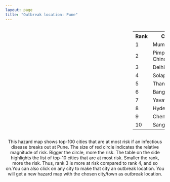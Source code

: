 ```yaml
---
layout: page
title: "Outbreak location: Pune"
---
```

<div style="width: 100%; overflow: auto;">
<div style="width: 75%; float: left;">
<div id="mapid">
<script src="https://buda-magenta.github.io/hazard_map/load_map.js"></script>

<script>
var marker_outbreak = L.marker([18.521428, 73.854454],{"autoPan": true}).addTo(map); marker_outbreak.bindTooltip("Pune").openTooltip();

var circle_1 = L.circle([19.075990, 72.877393], {"pane": "markerPane", "color": "red", "fill": true, "fillOpacity": 0.2, "fillRule": "evenodd", "lineCap": "round", "lineJoin": "round", "opacity": 1.0, "radius": 114225, "stroke": true, "weight": 3}).addTo(map);
circle_1.bindTooltip("Mumbai<br>rank: 1<br>hazard index: 0.114226")
circle_1.bindPopup('<a href="https://buda-magenta.github.io/hazard_map/Mumbai">Mumbai</a>')

var circle_2 = L.circle([18.627929, 73.800983], {"pane": "markerPane", "color": "red", "fill": true, "fillOpacity": 0.2, "fillRule": "evenodd", "lineCap": "round", "lineJoin": "round", "opacity": 1.0, "radius": 39550, "stroke": true, "weight": 3}).addTo(map);
circle_2.bindTooltip("Pimpri Chinchwad<br>rank: 2<br>hazard index: 0.039551")
circle_2.bindPopup('<a href="https://buda-magenta.github.io/hazard_map/Pimpri_Chinchwad">Pimpri Chinchwad</a>')

var circle_3 = L.circle([28.651718, 77.221939], {"pane": "markerPane", "color": "red", "fill": true, "fillOpacity": 0.2, "fillRule": "evenodd", "lineCap": "round", "lineJoin": "round", "opacity": 1.0, "radius": 21200, "stroke": true, "weight": 3}).addTo(map);
circle_3.bindTooltip("Delhi<br>rank: 3<br>hazard index: 0.021200")
circle_3.bindPopup('<a href="https://buda-magenta.github.io/hazard_map/Delhi">Delhi</a>')

var circle_4 = L.circle([17.849907, 75.276320], {"pane": "markerPane", "color": "red", "fill": true, "fillOpacity": 0.2, "fillRule": "evenodd", "lineCap": "round", "lineJoin": "round", "opacity": 1.0, "radius": 21035, "stroke": true, "weight": 3}).addTo(map);
circle_4.bindTooltip("Solapur<br>rank: 4<br>hazard index: 0.021036")
circle_4.bindPopup('<a href="https://buda-magenta.github.io/hazard_map/Solapur">Solapur</a>')

var circle_5 = L.circle([19.194329, 72.970178], {"pane": "markerPane", "color": "red", "fill": true, "fillOpacity": 0.2, "fillRule": "evenodd", "lineCap": "round", "lineJoin": "round", "opacity": 1.0, "radius": 16874, "stroke": true, "weight": 3}).addTo(map);
circle_5.bindTooltip("Thane<br>rank: 5<br>hazard index: 0.016875")
circle_5.bindPopup('<a href="https://buda-magenta.github.io/hazard_map/Thane">Thane</a>')

var circle_6 = L.circle([12.979120, 77.591300], {"pane": "markerPane", "color": "red", "fill": true, "fillOpacity": 0.2, "fillRule": "evenodd", "lineCap": "round", "lineJoin": "round", "opacity": 1.0, "radius": 15090, "stroke": true, "weight": 3}).addTo(map);
circle_6.bindTooltip("Bangalore<br>rank: 6<br>hazard index: 0.015090")
circle_6.bindPopup('<a href="https://buda-magenta.github.io/hazard_map/Bangalore">Bangalore</a>')

var circle_7 = L.circle([20.325704, 78.116914], {"pane": "markerPane", "color": "red", "fill": true, "fillOpacity": 0.2, "fillRule": "evenodd", "lineCap": "round", "lineJoin": "round", "opacity": 1.0, "radius": 12032, "stroke": true, "weight": 3}).addTo(map);
circle_7.bindTooltip("Yavatmal<br>rank: 7<br>hazard index: 0.012033")
circle_7.bindPopup('<a href="https://buda-magenta.github.io/hazard_map/Yavatmal">Yavatmal</a>')

var circle_8 = L.circle([17.388786, 78.461065], {"pane": "markerPane", "color": "red", "fill": true, "fillOpacity": 0.2, "fillRule": "evenodd", "lineCap": "round", "lineJoin": "round", "opacity": 1.0, "radius": 11774, "stroke": true, "weight": 3}).addTo(map);
circle_8.bindTooltip("Hyderabad<br>rank: 8<br>hazard index: 0.011775")
circle_8.bindPopup('<a href="https://buda-magenta.github.io/hazard_map/Hyderabad">Hyderabad</a>')

var circle_9 = L.circle([13.083694, 80.270186], {"pane": "markerPane", "color": "red", "fill": true, "fillOpacity": 0.2, "fillRule": "evenodd", "lineCap": "round", "lineJoin": "round", "opacity": 1.0, "radius": 9684, "stroke": true, "weight": 3}).addTo(map);
circle_9.bindTooltip("Chennai<br>rank: 9<br>hazard index: 0.009685")
circle_9.bindPopup('<a href="https://buda-magenta.github.io/hazard_map/Chennai">Chennai</a>')

var circle_10 = L.circle([16.850253, 74.594888], {"pane": "markerPane", "color": "red", "fill": true, "fillOpacity": 0.2, "fillRule": "evenodd", "lineCap": "round", "lineJoin": "round", "opacity": 1.0, "radius": 6704, "stroke": true, "weight": 3}).addTo(map);
circle_10.bindTooltip("Sangli<br>rank: 10<br>hazard index: 0.006705")
circle_10.bindPopup('<a href="https://buda-magenta.github.io/hazard_map/Sangli">Sangli</a>')

var circle_11 = L.circle([21.149813, 79.082056], {"pane": "markerPane", "color": "red", "fill": true, "fillOpacity": 0.2, "fillRule": "evenodd", "lineCap": "round", "lineJoin": "round", "opacity": 1.0, "radius": 6031, "stroke": true, "weight": 3}).addTo(map);
circle_11.bindTooltip("Nagpur<br>rank: 11<br>hazard index: 0.006031")
circle_11.bindPopup('<a href="https://buda-magenta.github.io/hazard_map/Nagpur">Nagpur</a>')

var circle_12 = L.circle([19.439885, 72.880383], {"pane": "markerPane", "color": "red", "fill": true, "fillOpacity": 0.2, "fillRule": "evenodd", "lineCap": "round", "lineJoin": "round", "opacity": 1.0, "radius": 5727, "stroke": true, "weight": 3}).addTo(map);
circle_12.bindTooltip("Vasai<br>rank: 12<br>hazard index: 0.005728")
circle_12.bindPopup('<a href="https://buda-magenta.github.io/hazard_map/Vasai">Vasai</a>')

var circle_13 = L.circle([19.250000, 74.750000], {"pane": "markerPane", "color": "red", "fill": true, "fillOpacity": 0.2, "fillRule": "evenodd", "lineCap": "round", "lineJoin": "round", "opacity": 1.0, "radius": 5699, "stroke": true, "weight": 3}).addTo(map);
circle_13.bindTooltip("Ahmadnagar<br>rank: 13<br>hazard index: 0.005700")
circle_13.bindPopup('<a href="https://buda-magenta.github.io/hazard_map/Ahmadnagar">Ahmadnagar</a>')

var circle_14 = L.circle([23.021624, 72.579707], {"pane": "markerPane", "color": "red", "fill": true, "fillOpacity": 0.2, "fillRule": "evenodd", "lineCap": "round", "lineJoin": "round", "opacity": 1.0, "radius": 5661, "stroke": true, "weight": 3}).addTo(map);
circle_14.bindTooltip("Ahmedabad<br>rank: 14<br>hazard index: 0.005662")
circle_14.bindPopup('<a href="https://buda-magenta.github.io/hazard_map/Ahmedabad">Ahmedabad</a>')

var circle_15 = L.circle([22.541418, 88.357691], {"pane": "markerPane", "color": "red", "fill": true, "fillOpacity": 0.2, "fillRule": "evenodd", "lineCap": "round", "lineJoin": "round", "opacity": 1.0, "radius": 5161, "stroke": true, "weight": 3}).addTo(map);
circle_15.bindTooltip("Kolkata<br>rank: 15<br>hazard index: 0.005162")
circle_15.bindPopup('<a href="https://buda-magenta.github.io/hazard_map/Kolkata">Kolkata</a>')

var circle_16 = L.circle([16.702841, 74.240533], {"pane": "markerPane", "color": "red", "fill": true, "fillOpacity": 0.2, "fillRule": "evenodd", "lineCap": "round", "lineJoin": "round", "opacity": 1.0, "radius": 4153, "stroke": true, "weight": 3}).addTo(map);
circle_16.bindTooltip("Kolhapur<br>rank: 16<br>hazard index: 0.004154")
circle_16.bindPopup('<a href="https://buda-magenta.github.io/hazard_map/Kolhapur">Kolhapur</a>')

var circle_17 = L.circle([19.295200, 72.854400], {"pane": "markerPane", "color": "red", "fill": true, "fillOpacity": 0.2, "fillRule": "evenodd", "lineCap": "round", "lineJoin": "round", "opacity": 1.0, "radius": 3855, "stroke": true, "weight": 3}).addTo(map);
circle_17.bindTooltip("Mira-Bhayandar<br>rank: 17<br>hazard index: 0.003855")
circle_17.bindPopup('<a href="https://buda-magenta.github.io/hazard_map/Mira-Bhayandar">Mira-Bhayandar</a>')

var circle_18 = L.circle([19.362531, 73.078475], {"pane": "markerPane", "color": "red", "fill": true, "fillOpacity": 0.2, "fillRule": "evenodd", "lineCap": "round", "lineJoin": "round", "opacity": 1.0, "radius": 3581, "stroke": true, "weight": 3}).addTo(map);
circle_18.bindTooltip("Bhiwandi<br>rank: 18<br>hazard index: 0.003582")
circle_18.bindPopup('<a href="https://buda-magenta.github.io/hazard_map/Bhiwandi">Bhiwandi</a>')

var circle_19 = L.circle([20.011247, 73.790236], {"pane": "markerPane", "color": "red", "fill": true, "fillOpacity": 0.2, "fillRule": "evenodd", "lineCap": "round", "lineJoin": "round", "opacity": 1.0, "radius": 3534, "stroke": true, "weight": 3}).addTo(map);
circle_19.bindTooltip("Nashik<br>rank: 19<br>hazard index: 0.003534")
circle_19.bindPopup('<a href="https://buda-magenta.github.io/hazard_map/Nashik">Nashik</a>')

var circle_20 = L.circle([17.636129, 74.298278], {"pane": "markerPane", "color": "red", "fill": true, "fillOpacity": 0.2, "fillRule": "evenodd", "lineCap": "round", "lineJoin": "round", "opacity": 1.0, "radius": 3214, "stroke": true, "weight": 3}).addTo(map);
circle_20.bindTooltip("Satara<br>rank: 20<br>hazard index: 0.003215")
circle_20.bindPopup('<a href="https://buda-magenta.github.io/hazard_map/Satara">Satara</a>')

var circle_21 = L.circle([15.857267, 74.506934], {"pane": "markerPane", "color": "red", "fill": true, "fillOpacity": 0.2, "fillRule": "evenodd", "lineCap": "round", "lineJoin": "round", "opacity": 1.0, "radius": 2820, "stroke": true, "weight": 3}).addTo(map);
circle_21.bindTooltip("Belgaum<br>rank: 21<br>hazard index: 0.002820")
circle_21.bindPopup('<a href="https://buda-magenta.github.io/hazard_map/Belgaum">Belgaum</a>')

var circle_22 = L.circle([19.261944, 73.194760], {"pane": "markerPane", "color": "red", "fill": true, "fillOpacity": 0.2, "fillRule": "evenodd", "lineCap": "round", "lineJoin": "round", "opacity": 1.0, "radius": 2478, "stroke": true, "weight": 3}).addTo(map);
circle_22.bindTooltip("Ulhas Nagar<br>rank: 22<br>hazard index: 0.002479")
circle_22.bindPopup('<a href="https://buda-magenta.github.io/hazard_map/Ulhas_Nagar">Ulhas Nagar</a>')

var circle_23 = L.circle([19.169335, 77.311013], {"pane": "markerPane", "color": "red", "fill": true, "fillOpacity": 0.2, "fillRule": "evenodd", "lineCap": "round", "lineJoin": "round", "opacity": 1.0, "radius": 2319, "stroke": true, "weight": 3}).addTo(map);
circle_23.bindTooltip("Nanded Waghala<br>rank: 23<br>hazard index: 0.002319")
circle_23.bindPopup('<a href="https://buda-magenta.github.io/hazard_map/Nanded_Waghala">Nanded Waghala</a>')

var circle_24 = L.circle([15.351838, 75.137985], {"pane": "markerPane", "color": "red", "fill": true, "fillOpacity": 0.2, "fillRule": "evenodd", "lineCap": "round", "lineJoin": "round", "opacity": 1.0, "radius": 2258, "stroke": true, "weight": 3}).addTo(map);
circle_24.bindTooltip("Hubli<br>rank: 24<br>hazard index: 0.002259")
circle_24.bindPopup('<a href="https://buda-magenta.github.io/hazard_map/Hubli">Hubli</a>')

var circle_25 = L.circle([18.351469, 76.755121], {"pane": "markerPane", "color": "red", "fill": true, "fillOpacity": 0.2, "fillRule": "evenodd", "lineCap": "round", "lineJoin": "round", "opacity": 1.0, "radius": 2198, "stroke": true, "weight": 3}).addTo(map);
circle_25.bindTooltip("Latur<br>rank: 25<br>hazard index: 0.002198")
circle_25.bindPopup('<a href="https://buda-magenta.github.io/hazard_map/Latur">Latur</a>')

var circle_26 = L.circle([21.170200, 72.831100], {"pane": "markerPane", "color": "red", "fill": true, "fillOpacity": 0.2, "fillRule": "evenodd", "lineCap": "round", "lineJoin": "round", "opacity": 1.0, "radius": 2177, "stroke": true, "weight": 3}).addTo(map);
circle_26.bindTooltip("Surat<br>rank: 26<br>hazard index: 0.002177")
circle_26.bindPopup('<a href="https://buda-magenta.github.io/hazard_map/Surat">Surat</a>')

var circle_27 = L.circle([16.695935, 74.455575], {"pane": "markerPane", "color": "red", "fill": true, "fillOpacity": 0.2, "fillRule": "evenodd", "lineCap": "round", "lineJoin": "round", "opacity": 1.0, "radius": 2020, "stroke": true, "weight": 3}).addTo(map);
circle_27.bindTooltip("Ichalkaranji<br>rank: 27<br>hazard index: 0.002020")
circle_27.bindPopup('<a href="https://buda-magenta.github.io/hazard_map/Ichalkaranji">Ichalkaranji</a>')

var circle_28 = L.circle([25.531031, 78.652689], {"pane": "markerPane", "color": "red", "fill": true, "fillOpacity": 0.2, "fillRule": "evenodd", "lineCap": "round", "lineJoin": "round", "opacity": 1.0, "radius": 1719, "stroke": true, "weight": 3}).addTo(map);
circle_28.bindTooltip("Jhansi<br>rank: 28<br>hazard index: 0.001719")
circle_28.bindPopup('<a href="https://buda-magenta.github.io/hazard_map/Jhansi">Jhansi</a>')

var circle_29 = L.circle([26.915458, 75.818982], {"pane": "markerPane", "color": "red", "fill": true, "fillOpacity": 0.2, "fillRule": "evenodd", "lineCap": "round", "lineJoin": "round", "opacity": 1.0, "radius": 1538, "stroke": true, "weight": 3}).addTo(map);
circle_29.bindTooltip("Jaipur<br>rank: 29<br>hazard index: 0.001539")
circle_29.bindPopup('<a href="https://buda-magenta.github.io/hazard_map/Jaipur">Jaipur</a>')

var circle_30 = L.circle([15.398403, 73.812918], {"pane": "markerPane", "color": "red", "fill": true, "fillOpacity": 0.2, "fillRule": "evenodd", "lineCap": "round", "lineJoin": "round", "opacity": 1.0, "radius": 1500, "stroke": true, "weight": 3}).addTo(map);
circle_30.bindTooltip("Vasco Da Gama<br>rank: 30<br>hazard index: 0.001500")
circle_30.bindPopup('<a href="https://buda-magenta.github.io/hazard_map/Vasco_Da_Gama">Vasco Da Gama</a>')

var circle_31 = L.circle([19.290314, 76.602903], {"pane": "markerPane", "color": "red", "fill": true, "fillOpacity": 0.2, "fillRule": "evenodd", "lineCap": "round", "lineJoin": "round", "opacity": 1.0, "radius": 1453, "stroke": true, "weight": 3}).addTo(map);
circle_31.bindTooltip("Parbhani<br>rank: 31<br>hazard index: 0.001454")
circle_31.bindPopup('<a href="https://buda-magenta.github.io/hazard_map/Parbhani">Parbhani</a>')

var circle_32 = L.circle([19.794750, 75.077922], {"pane": "markerPane", "color": "red", "fill": true, "fillOpacity": 0.2, "fillRule": "evenodd", "lineCap": "round", "lineJoin": "round", "opacity": 1.0, "radius": 1435, "stroke": true, "weight": 3}).addTo(map);
circle_32.bindTooltip("Gangapur<br>rank: 32<br>hazard index: 0.001436")
circle_32.bindPopup('<a href="https://buda-magenta.github.io/hazard_map/Gangapur">Gangapur</a>')

var circle_33 = L.circle([18.793568, 80.815939], {"pane": "markerPane", "color": "red", "fill": true, "fillOpacity": 0.2, "fillRule": "evenodd", "lineCap": "round", "lineJoin": "round", "opacity": 1.0, "radius": 1419, "stroke": true, "weight": 3}).addTo(map);
circle_33.bindTooltip("Bijapur<br>rank: 33<br>hazard index: 0.001419")
circle_33.bindPopup('<a href="https://buda-magenta.github.io/hazard_map/Bijapur">Bijapur</a>')

var circle_34 = L.circle([20.761862, 77.192172], {"pane": "markerPane", "color": "red", "fill": true, "fillOpacity": 0.2, "fillRule": "evenodd", "lineCap": "round", "lineJoin": "round", "opacity": 1.0, "radius": 1415, "stroke": true, "weight": 3}).addTo(map);
circle_34.bindTooltip("Akola<br>rank: 34<br>hazard index: 0.001415")
circle_34.bindPopup('<a href="https://buda-magenta.github.io/hazard_map/Akola">Akola</a>')

var circle_35 = L.circle([9.931308, 76.267414], {"pane": "markerPane", "color": "red", "fill": true, "fillOpacity": 0.2, "fillRule": "evenodd", "lineCap": "round", "lineJoin": "round", "opacity": 1.0, "radius": 1350, "stroke": true, "weight": 3}).addTo(map);
circle_35.bindTooltip("Kochi<br>rank: 35<br>hazard index: 0.001350")
circle_35.bindPopup('<a href="https://buda-magenta.github.io/hazard_map/Kochi">Kochi</a>')

var circle_36 = L.circle([19.143607, 73.295535], {"pane": "markerPane", "color": "red", "fill": true, "fillOpacity": 0.2, "fillRule": "evenodd", "lineCap": "round", "lineJoin": "round", "opacity": 1.0, "radius": 1220, "stroke": true, "weight": 3}).addTo(map);
circle_36.bindTooltip("Ambarnath<br>rank: 36<br>hazard index: 0.001221")
circle_36.bindPopup('<a href="https://buda-magenta.github.io/hazard_map/Ambarnath">Ambarnath</a>')

var circle_37 = L.circle([26.838100, 80.934600], {"pane": "markerPane", "color": "red", "fill": true, "fillOpacity": 0.2, "fillRule": "evenodd", "lineCap": "round", "lineJoin": "round", "opacity": 1.0, "radius": 996, "stroke": true, "weight": 3}).addTo(map);
circle_37.bindTooltip("Lucknow<br>rank: 37<br>hazard index: 0.000996")
circle_37.bindPopup('<a href="https://buda-magenta.github.io/hazard_map/Lucknow">Lucknow</a>')

var circle_38 = L.circle([25.438130, 81.833800], {"pane": "markerPane", "color": "red", "fill": true, "fillOpacity": 0.2, "fillRule": "evenodd", "lineCap": "round", "lineJoin": "round", "opacity": 1.0, "radius": 971, "stroke": true, "weight": 3}).addTo(map);
circle_38.bindTooltip("Allahabad<br>rank: 38<br>hazard index: 0.000972")
circle_38.bindPopup('<a href="https://buda-magenta.github.io/hazard_map/Allahabad">Allahabad</a>')

var circle_39 = L.circle([22.720362, 75.868200], {"pane": "markerPane", "color": "red", "fill": true, "fillOpacity": 0.2, "fillRule": "evenodd", "lineCap": "round", "lineJoin": "round", "opacity": 1.0, "radius": 923, "stroke": true, "weight": 3}).addTo(map);
circle_39.bindTooltip("Indore<br>rank: 39<br>hazard index: 0.000924")
circle_39.bindPopup('<a href="https://buda-magenta.github.io/hazard_map/Indore">Indore</a>')

var circle_40 = L.circle([23.160894, 79.949770], {"pane": "markerPane", "color": "red", "fill": true, "fillOpacity": 0.2, "fillRule": "evenodd", "lineCap": "round", "lineJoin": "round", "opacity": 1.0, "radius": 917, "stroke": true, "weight": 3}).addTo(map);
circle_40.bindTooltip("Jabalpur<br>rank: 40<br>hazard index: 0.000917")
circle_40.bindPopup('<a href="https://buda-magenta.github.io/hazard_map/Jabalpur">Jabalpur</a>')

var circle_41 = L.circle([22.297314, 73.194257], {"pane": "markerPane", "color": "red", "fill": true, "fillOpacity": 0.2, "fillRule": "evenodd", "lineCap": "round", "lineJoin": "round", "opacity": 1.0, "radius": 898, "stroke": true, "weight": 3}).addTo(map);
circle_41.bindTooltip("Vadodara<br>rank: 41<br>hazard index: 0.000899")
circle_41.bindPopup('<a href="https://buda-magenta.github.io/hazard_map/Vadodara">Vadodara</a>')

var circle_42 = L.circle([20.843512, 75.525927], {"pane": "markerPane", "color": "red", "fill": true, "fillOpacity": 0.2, "fillRule": "evenodd", "lineCap": "round", "lineJoin": "round", "opacity": 1.0, "radius": 882, "stroke": true, "weight": 3}).addTo(map);
circle_42.bindTooltip("Jalgaon<br>rank: 42<br>hazard index: 0.000882")
circle_42.bindPopup('<a href="https://buda-magenta.github.io/hazard_map/Jalgaon">Jalgaon</a>')

var circle_43 = L.circle([20.993276, 75.839983], {"pane": "markerPane", "color": "red", "fill": true, "fillOpacity": 0.2, "fillRule": "evenodd", "lineCap": "round", "lineJoin": "round", "opacity": 1.0, "radius": 863, "stroke": true, "weight": 3}).addTo(map);
circle_43.bindTooltip("Bhusawal<br>rank: 43<br>hazard index: 0.000864")
circle_43.bindPopup('<a href="https://buda-magenta.github.io/hazard_map/Bhusawal">Bhusawal</a>')

var circle_44 = L.circle([11.001812, 76.962843], {"pane": "markerPane", "color": "red", "fill": true, "fillOpacity": 0.2, "fillRule": "evenodd", "lineCap": "round", "lineJoin": "round", "opacity": 1.0, "radius": 834, "stroke": true, "weight": 3}).addTo(map);
circle_44.bindTooltip("Coimbatore<br>rank: 44<br>hazard index: 0.000834")
circle_44.bindPopup('<a href="https://buda-magenta.github.io/hazard_map/Coimbatore">Coimbatore</a>')

var circle_45 = L.circle([23.258486, 77.401989], {"pane": "markerPane", "color": "red", "fill": true, "fillOpacity": 0.2, "fillRule": "evenodd", "lineCap": "round", "lineJoin": "round", "opacity": 1.0, "radius": 771, "stroke": true, "weight": 3}).addTo(map);
circle_45.bindTooltip("Bhopal<br>rank: 45<br>hazard index: 0.000771")
circle_45.bindPopup('<a href="https://buda-magenta.github.io/hazard_map/Bhopal">Bhopal</a>')

var circle_46 = L.circle([20.432402, 73.141172], {"pane": "markerPane", "color": "red", "fill": true, "fillOpacity": 0.2, "fillRule": "evenodd", "lineCap": "round", "lineJoin": "round", "opacity": 1.0, "radius": 714, "stroke": true, "weight": 3}).addTo(map);
circle_46.bindTooltip("Valsad<br>rank: 46<br>hazard index: 0.000715")
circle_46.bindPopup('<a href="https://buda-magenta.github.io/hazard_map/Valsad">Valsad</a>')

var circle_47 = L.circle([12.305183, 76.655361], {"pane": "markerPane", "color": "red", "fill": true, "fillOpacity": 0.2, "fillRule": "evenodd", "lineCap": "round", "lineJoin": "round", "opacity": 1.0, "radius": 709, "stroke": true, "weight": 3}).addTo(map);
circle_47.bindTooltip("Mysore<br>rank: 47<br>hazard index: 0.000709")
circle_47.bindPopup('<a href="https://buda-magenta.github.io/hazard_map/Mysore">Mysore</a>')

var circle_48 = L.circle([18.182992, 75.743925], {"pane": "markerPane", "color": "red", "fill": true, "fillOpacity": 0.2, "fillRule": "evenodd", "lineCap": "round", "lineJoin": "round", "opacity": 1.0, "radius": 681, "stroke": true, "weight": 3}).addTo(map);
circle_48.bindTooltip("Barshi<br>rank: 48<br>hazard index: 0.000681")
circle_48.bindPopup('<a href="https://buda-magenta.github.io/hazard_map/Barshi">Barshi</a>')

var circle_49 = L.circle([19.918233, 75.868625], {"pane": "markerPane", "color": "red", "fill": true, "fillOpacity": 0.2, "fillRule": "evenodd", "lineCap": "round", "lineJoin": "round", "opacity": 1.0, "radius": 675, "stroke": true, "weight": 3}).addTo(map);
circle_49.bindTooltip("Jalna<br>rank: 49<br>hazard index: 0.000676")
circle_49.bindPopup('<a href="https://buda-magenta.github.io/hazard_map/Jalna">Jalna</a>')

var circle_50 = L.circle([18.169844, 76.117963], {"pane": "markerPane", "color": "red", "fill": true, "fillOpacity": 0.2, "fillRule": "evenodd", "lineCap": "round", "lineJoin": "round", "opacity": 1.0, "radius": 643, "stroke": true, "weight": 3}).addTo(map);
circle_50.bindTooltip("Osmanabad<br>rank: 50<br>hazard index: 0.000644")
circle_50.bindPopup('<a href="https://buda-magenta.github.io/hazard_map/Osmanabad">Osmanabad</a>')

var circle_51 = L.circle([26.055318, 82.993139], {"pane": "markerPane", "color": "red", "fill": true, "fillOpacity": 0.2, "fillRule": "evenodd", "lineCap": "round", "lineJoin": "round", "opacity": 1.0, "radius": 587, "stroke": true, "weight": 3}).addTo(map);
circle_51.bindTooltip("Nizamabad<br>rank: 51<br>hazard index: 0.000587")
circle_51.bindPopup('<a href="https://buda-magenta.github.io/hazard_map/Nizamabad">Nizamabad</a>')

var circle_52 = L.circle([30.733442, 76.779714], {"pane": "markerPane", "color": "red", "fill": true, "fillOpacity": 0.2, "fillRule": "evenodd", "lineCap": "round", "lineJoin": "round", "opacity": 1.0, "radius": 551, "stroke": true, "weight": 3}).addTo(map);
circle_52.bindTooltip("Chandigarh<br>rank: 52<br>hazard index: 0.000551")
circle_52.bindPopup('<a href="https://buda-magenta.github.io/hazard_map/Chandigarh">Chandigarh</a>')

var circle_53 = L.circle([12.869810, 74.843008], {"pane": "markerPane", "color": "red", "fill": true, "fillOpacity": 0.2, "fillRule": "evenodd", "lineCap": "round", "lineJoin": "round", "opacity": 1.0, "radius": 548, "stroke": true, "weight": 3}).addTo(map);
circle_53.bindTooltip("Mangalore<br>rank: 53<br>hazard index: 0.000549")
circle_53.bindPopup('<a href="https://buda-magenta.github.io/hazard_map/Mangalore">Mangalore</a>')

var circle_54 = L.circle([21.237947, 81.633683], {"pane": "markerPane", "color": "red", "fill": true, "fillOpacity": 0.2, "fillRule": "evenodd", "lineCap": "round", "lineJoin": "round", "opacity": 1.0, "radius": 454, "stroke": true, "weight": 3}).addTo(map);
circle_54.bindTooltip("Raipur<br>rank: 54<br>hazard index: 0.000455")
circle_54.bindPopup('<a href="https://buda-magenta.github.io/hazard_map/Raipur">Raipur</a>')

var circle_55 = L.circle([21.154541, 77.644296], {"pane": "markerPane", "color": "red", "fill": true, "fillOpacity": 0.2, "fillRule": "evenodd", "lineCap": "round", "lineJoin": "round", "opacity": 1.0, "radius": 444, "stroke": true, "weight": 3}).addTo(map);
circle_55.bindTooltip("Amravati<br>rank: 55<br>hazard index: 0.000445")
circle_55.bindPopup('<a href="https://buda-magenta.github.io/hazard_map/Amravati">Amravati</a>')

var circle_56 = L.circle([25.609324, 85.123525], {"pane": "markerPane", "color": "red", "fill": true, "fillOpacity": 0.2, "fillRule": "evenodd", "lineCap": "round", "lineJoin": "round", "opacity": 1.0, "radius": 431, "stroke": true, "weight": 3}).addTo(map);
circle_56.bindTooltip("Patna<br>rank: 56<br>hazard index: 0.000431")
circle_56.bindPopup('<a href="https://buda-magenta.github.io/hazard_map/Patna">Patna</a>')

var circle_57 = L.circle([26.460914, 80.321759], {"pane": "markerPane", "color": "red", "fill": true, "fillOpacity": 0.2, "fillRule": "evenodd", "lineCap": "round", "lineJoin": "round", "opacity": 1.0, "radius": 403, "stroke": true, "weight": 3}).addTo(map);
circle_57.bindTooltip("Kanpur<br>rank: 57<br>hazard index: 0.000404")
circle_57.bindPopup('<a href="https://buda-magenta.github.io/hazard_map/Kanpur">Kanpur</a>')

var circle_58 = L.circle([11.664300, 78.146000], {"pane": "markerPane", "color": "red", "fill": true, "fillOpacity": 0.2, "fillRule": "evenodd", "lineCap": "round", "lineJoin": "round", "opacity": 1.0, "radius": 403, "stroke": true, "weight": 3}).addTo(map);
circle_58.bindTooltip("Salem<br>rank: 58<br>hazard index: 0.000404")
circle_58.bindPopup('<a href="https://buda-magenta.github.io/hazard_map/Salem">Salem</a>')

var circle_59 = L.circle([25.895924, 82.437716], {"pane": "markerPane", "color": "red", "fill": true, "fillOpacity": 0.2, "fillRule": "evenodd", "lineCap": "round", "lineJoin": "round", "opacity": 1.0, "radius": 398, "stroke": true, "weight": 3}).addTo(map);
circle_59.bindTooltip("Badlapur<br>rank: 59<br>hazard index: 0.000398")
circle_59.bindPopup('<a href="https://buda-magenta.github.io/hazard_map/Badlapur">Badlapur</a>')

var circle_60 = L.circle([13.340077, 77.100621], {"pane": "markerPane", "color": "red", "fill": true, "fillOpacity": 0.2, "fillRule": "evenodd", "lineCap": "round", "lineJoin": "round", "opacity": 1.0, "radius": 385, "stroke": true, "weight": 3}).addTo(map);
circle_60.bindTooltip("Tumkur<br>rank: 60<br>hazard index: 0.000386")
circle_60.bindPopup('<a href="https://buda-magenta.github.io/hazard_map/Tumkur">Tumkur</a>')

var circle_61 = L.circle([14.475294, 78.821686], {"pane": "markerPane", "color": "red", "fill": true, "fillOpacity": 0.2, "fillRule": "evenodd", "lineCap": "round", "lineJoin": "round", "opacity": 1.0, "radius": 359, "stroke": true, "weight": 3}).addTo(map);
circle_61.bindTooltip("Kadapa<br>rank: 61<br>hazard index: 0.000360")
circle_61.bindPopup('<a href="https://buda-magenta.github.io/hazard_map/Kadapa">Kadapa</a>')

var circle_62 = L.circle([17.723128, 83.301284], {"pane": "markerPane", "color": "red", "fill": true, "fillOpacity": 0.2, "fillRule": "evenodd", "lineCap": "round", "lineJoin": "round", "opacity": 1.0, "radius": 340, "stroke": true, "weight": 3}).addTo(map);
circle_62.bindTooltip("Visakhapatnam<br>rank: 62<br>hazard index: 0.000341")
circle_62.bindPopup('<a href="https://buda-magenta.github.io/hazard_map/Visakhapatnam">Visakhapatnam</a>')

var circle_63 = L.circle([8.576971, 77.050125], {"pane": "markerPane", "color": "red", "fill": true, "fillOpacity": 0.2, "fillRule": "evenodd", "lineCap": "round", "lineJoin": "round", "opacity": 1.0, "radius": 318, "stroke": true, "weight": 3}).addTo(map);
circle_63.bindTooltip("Thiruvananthapuram<br>rank: 63<br>hazard index: 0.000319")
circle_63.bindPopup('<a href="https://buda-magenta.github.io/hazard_map/Thiruvananthapuram">Thiruvananthapuram</a>')

var circle_64 = L.circle([17.910400, 77.519900], {"pane": "markerPane", "color": "red", "fill": true, "fillOpacity": 0.2, "fillRule": "evenodd", "lineCap": "round", "lineJoin": "round", "opacity": 1.0, "radius": 316, "stroke": true, "weight": 3}).addTo(map);
circle_64.bindTooltip("Bidar<br>rank: 64<br>hazard index: 0.000316")
circle_64.bindPopup('<a href="https://buda-magenta.github.io/hazard_map/Bidar">Bidar</a>')

var circle_65 = L.circle([28.428262, 77.002700], {"pane": "markerPane", "color": "red", "fill": true, "fillOpacity": 0.2, "fillRule": "evenodd", "lineCap": "round", "lineJoin": "round", "opacity": 1.0, "radius": 299, "stroke": true, "weight": 3}).addTo(map);
circle_65.bindTooltip("Gurgaon<br>rank: 65<br>hazard index: 0.000300")
circle_65.bindPopup('<a href="https://buda-magenta.github.io/hazard_map/Gurgaon">Gurgaon</a>')

var circle_66 = L.circle([16.083333, 77.166667], {"pane": "markerPane", "color": "red", "fill": true, "fillOpacity": 0.2, "fillRule": "evenodd", "lineCap": "round", "lineJoin": "round", "opacity": 1.0, "radius": 297, "stroke": true, "weight": 3}).addTo(map);
circle_66.bindTooltip("Raichur<br>rank: 66<br>hazard index: 0.000298")
circle_66.bindPopup('<a href="https://buda-magenta.github.io/hazard_map/Raichur">Raichur</a>')

var circle_67 = L.circle([20.825623, 78.613146], {"pane": "markerPane", "color": "red", "fill": true, "fillOpacity": 0.2, "fillRule": "evenodd", "lineCap": "round", "lineJoin": "round", "opacity": 1.0, "radius": 277, "stroke": true, "weight": 3}).addTo(map);
circle_67.bindTooltip("Wardha<br>rank: 67<br>hazard index: 0.000277")
circle_67.bindPopup('<a href="https://buda-magenta.github.io/hazard_map/Wardha">Wardha</a>')

var circle_68 = L.circle([28.402979, 77.310384], {"pane": "markerPane", "color": "red", "fill": true, "fillOpacity": 0.2, "fillRule": "evenodd", "lineCap": "round", "lineJoin": "round", "opacity": 1.0, "radius": 275, "stroke": true, "weight": 3}).addTo(map);
circle_68.bindTooltip("Faridabad<br>rank: 68<br>hazard index: 0.000275")
circle_68.bindPopup('<a href="https://buda-magenta.github.io/hazard_map/Faridabad">Faridabad</a>')

var circle_69 = L.circle([11.258608, 75.778874], {"pane": "markerPane", "color": "red", "fill": true, "fillOpacity": 0.2, "fillRule": "evenodd", "lineCap": "round", "lineJoin": "round", "opacity": 1.0, "radius": 272, "stroke": true, "weight": 3}).addTo(map);
circle_69.bindTooltip("Kozhikode<br>rank: 69<br>hazard index: 0.000273")
circle_69.bindPopup('<a href="https://buda-magenta.github.io/hazard_map/Kozhikode">Kozhikode</a>')

var circle_70 = L.circle([25.335649, 83.007629], {"pane": "markerPane", "color": "red", "fill": true, "fillOpacity": 0.2, "fillRule": "evenodd", "lineCap": "round", "lineJoin": "round", "opacity": 1.0, "radius": 268, "stroke": true, "weight": 3}).addTo(map);
circle_70.bindTooltip("Varanasi<br>rank: 70<br>hazard index: 0.000269")
circle_70.bindPopup('<a href="https://buda-magenta.github.io/hazard_map/Varanasi">Varanasi</a>')

var circle_71 = L.circle([17.980609, 79.598212], {"pane": "markerPane", "color": "red", "fill": true, "fillOpacity": 0.2, "fillRule": "evenodd", "lineCap": "round", "lineJoin": "round", "opacity": 1.0, "radius": 257, "stroke": true, "weight": 3}).addTo(map);
circle_71.bindTooltip("Warangal<br>rank: 71<br>hazard index: 0.000257")
circle_71.bindPopup('<a href="https://buda-magenta.github.io/hazard_map/Warangal">Warangal</a>')

var circle_72 = L.circle([19.877263, 75.339024], {"pane": "markerPane", "color": "red", "fill": true, "fillOpacity": 0.2, "fillRule": "evenodd", "lineCap": "round", "lineJoin": "round", "opacity": 1.0, "radius": 251, "stroke": true, "weight": 3}).addTo(map);
circle_72.bindTooltip("Aurangabad<br>rank: 72<br>hazard index: 0.000251")
circle_72.bindPopup('<a href="https://buda-magenta.github.io/hazard_map/Aurangabad">Aurangabad</a>')

var circle_73 = L.circle([16.508759, 80.618510], {"pane": "markerPane", "color": "red", "fill": true, "fillOpacity": 0.2, "fillRule": "evenodd", "lineCap": "round", "lineJoin": "round", "opacity": 1.0, "radius": 248, "stroke": true, "weight": 3}).addTo(map);
circle_73.bindTooltip("Vijayawada<br>rank: 73<br>hazard index: 0.000249")
circle_73.bindPopup('<a href="https://buda-magenta.github.io/hazard_map/Vijayawada">Vijayawada</a>')

var circle_74 = L.circle([24.500000, 81.000000], {"pane": "markerPane", "color": "red", "fill": true, "fillOpacity": 0.2, "fillRule": "evenodd", "lineCap": "round", "lineJoin": "round", "opacity": 1.0, "radius": 243, "stroke": true, "weight": 3}).addTo(map);
circle_74.bindTooltip("Satna<br>rank: 74<br>hazard index: 0.000244")
circle_74.bindPopup('<a href="https://buda-magenta.github.io/hazard_map/Satna">Satna</a>')

var circle_75 = L.circle([10.804973, 78.687030], {"pane": "markerPane", "color": "red", "fill": true, "fillOpacity": 0.2, "fillRule": "evenodd", "lineCap": "round", "lineJoin": "round", "opacity": 1.0, "radius": 240, "stroke": true, "weight": 3}).addTo(map);
circle_75.bindTooltip("Tiruchirappalli<br>rank: 75<br>hazard index: 0.000241")
circle_75.bindPopup('<a href="https://buda-magenta.github.io/hazard_map/Tiruchirappalli">Tiruchirappalli</a>')

var circle_76 = L.circle([27.175255, 78.009816], {"pane": "markerPane", "color": "red", "fill": true, "fillOpacity": 0.2, "fillRule": "evenodd", "lineCap": "round", "lineJoin": "round", "opacity": 1.0, "radius": 232, "stroke": true, "weight": 3}).addTo(map);
circle_76.bindTooltip("Agra<br>rank: 76<br>hazard index: 0.000233")
circle_76.bindPopup('<a href="https://buda-magenta.github.io/hazard_map/Agra">Agra</a>')

var circle_77 = L.circle([21.977864, 76.568828], {"pane": "markerPane", "color": "red", "fill": true, "fillOpacity": 0.2, "fillRule": "evenodd", "lineCap": "round", "lineJoin": "round", "opacity": 1.0, "radius": 227, "stroke": true, "weight": 3}).addTo(map);
circle_77.bindTooltip("Khandwa<br>rank: 77<br>hazard index: 0.000228")
circle_77.bindPopup('<a href="https://buda-magenta.github.io/hazard_map/Khandwa">Khandwa</a>')

var circle_78 = L.circle([26.180598, 91.753943], {"pane": "markerPane", "color": "red", "fill": true, "fillOpacity": 0.2, "fillRule": "evenodd", "lineCap": "round", "lineJoin": "round", "opacity": 1.0, "radius": 220, "stroke": true, "weight": 3}).addTo(map);
circle_78.bindTooltip("Guwahati<br>rank: 78<br>hazard index: 0.000221")
circle_78.bindPopup('<a href="https://buda-magenta.github.io/hazard_map/Guwahati">Guwahati</a>')

var circle_79 = L.circle([16.185317, 75.696792], {"pane": "markerPane", "color": "red", "fill": true, "fillOpacity": 0.2, "fillRule": "evenodd", "lineCap": "round", "lineJoin": "round", "opacity": 1.0, "radius": 219, "stroke": true, "weight": 3}).addTo(map);
circle_79.bindTooltip("Bagalkot<br>rank: 79<br>hazard index: 0.000219")
circle_79.bindPopup('<a href="https://buda-magenta.github.io/hazard_map/Bagalkot">Bagalkot</a>')

var circle_80 = L.circle([28.901090, 76.580194], {"pane": "markerPane", "color": "red", "fill": true, "fillOpacity": 0.2, "fillRule": "evenodd", "lineCap": "round", "lineJoin": "round", "opacity": 1.0, "radius": 218, "stroke": true, "weight": 3}).addTo(map);
circle_80.bindTooltip("Rohtak<br>rank: 80<br>hazard index: 0.000218")
circle_80.bindPopup('<a href="https://buda-magenta.github.io/hazard_map/Rohtak">Rohtak</a>')

var circle_81 = L.circle([22.305199, 70.802833], {"pane": "markerPane", "color": "red", "fill": true, "fillOpacity": 0.2, "fillRule": "evenodd", "lineCap": "round", "lineJoin": "round", "opacity": 1.0, "radius": 217, "stroke": true, "weight": 3}).addTo(map);
circle_81.bindTooltip("Rajkot<br>rank: 81<br>hazard index: 0.000217")
circle_81.bindPopup('<a href="https://buda-magenta.github.io/hazard_map/Rajkot">Rajkot</a>')

var circle_82 = L.circle([22.801519, 86.202958], {"pane": "markerPane", "color": "red", "fill": true, "fillOpacity": 0.2, "fillRule": "evenodd", "lineCap": "round", "lineJoin": "round", "opacity": 1.0, "radius": 207, "stroke": true, "weight": 3}).addTo(map);
circle_82.bindTooltip("Jamshedpur<br>rank: 82<br>hazard index: 0.000208")
circle_82.bindPopup('<a href="https://buda-magenta.github.io/hazard_map/Jamshedpur">Jamshedpur</a>')

var circle_83 = L.circle([13.631637, 79.423171], {"pane": "markerPane", "color": "red", "fill": true, "fillOpacity": 0.2, "fillRule": "evenodd", "lineCap": "round", "lineJoin": "round", "opacity": 1.0, "radius": 207, "stroke": true, "weight": 3}).addTo(map);
circle_83.bindTooltip("Tirupati<br>rank: 83<br>hazard index: 0.000208")
circle_83.bindPopup('<a href="https://buda-magenta.github.io/hazard_map/Tirupati">Tirupati</a>')

var circle_84 = L.circle([15.631900, 77.275900], {"pane": "markerPane", "color": "red", "fill": true, "fillOpacity": 0.2, "fillRule": "evenodd", "lineCap": "round", "lineJoin": "round", "opacity": 1.0, "radius": 201, "stroke": true, "weight": 3}).addTo(map);
circle_84.bindTooltip("Adoni<br>rank: 84<br>hazard index: 0.000201")
circle_84.bindPopup('<a href="https://buda-magenta.github.io/hazard_map/Adoni">Adoni</a>')

var circle_85 = L.circle([9.926115, 78.114098], {"pane": "markerPane", "color": "red", "fill": true, "fillOpacity": 0.2, "fillRule": "evenodd", "lineCap": "round", "lineJoin": "round", "opacity": 1.0, "radius": 199, "stroke": true, "weight": 3}).addTo(map);
circle_85.bindTooltip("Madurai<br>rank: 85<br>hazard index: 0.000200")
circle_85.bindPopup('<a href="https://buda-magenta.github.io/hazard_map/Madurai">Madurai</a>')

var circle_86 = L.circle([10.525626, 76.213254], {"pane": "markerPane", "color": "red", "fill": true, "fillOpacity": 0.2, "fillRule": "evenodd", "lineCap": "round", "lineJoin": "round", "opacity": 1.0, "radius": 194, "stroke": true, "weight": 3}).addTo(map);
circle_86.bindTooltip("Thrissur<br>rank: 86<br>hazard index: 0.000194")
circle_86.bindPopup('<a href="https://buda-magenta.github.io/hazard_map/Thrissur">Thrissur</a>')

var circle_87 = L.circle([30.909016, 75.851601], {"pane": "markerPane", "color": "red", "fill": true, "fillOpacity": 0.2, "fillRule": "evenodd", "lineCap": "round", "lineJoin": "round", "opacity": 1.0, "radius": 192, "stroke": true, "weight": 3}).addTo(map);
circle_87.bindTooltip("Ludhiana<br>rank: 87<br>hazard index: 0.000192")
circle_87.bindPopup('<a href="https://buda-magenta.github.io/hazard_map/Ludhiana">Ludhiana</a>')

var circle_88 = L.circle([12.955100, 78.269900], {"pane": "markerPane", "color": "red", "fill": true, "fillOpacity": 0.2, "fillRule": "evenodd", "lineCap": "round", "lineJoin": "round", "opacity": 1.0, "radius": 191, "stroke": true, "weight": 3}).addTo(map);
circle_88.bindTooltip("Robertson Pet<br>rank: 88<br>hazard index: 0.000192")
circle_88.bindPopup('<a href="https://buda-magenta.github.io/hazard_map/Robertson_Pet">Robertson Pet</a>')

var circle_89 = L.circle([28.863842, 78.805778], {"pane": "markerPane", "color": "red", "fill": true, "fillOpacity": 0.2, "fillRule": "evenodd", "lineCap": "round", "lineJoin": "round", "opacity": 1.0, "radius": 191, "stroke": true, "weight": 3}).addTo(map);
circle_89.bindTooltip("Moradabad<br>rank: 89<br>hazard index: 0.000191")
circle_89.bindPopup('<a href="https://buda-magenta.github.io/hazard_map/Moradabad">Moradabad</a>')

var circle_90 = L.circle([15.426365, 75.630079], {"pane": "markerPane", "color": "red", "fill": true, "fillOpacity": 0.2, "fillRule": "evenodd", "lineCap": "round", "lineJoin": "round", "opacity": 1.0, "radius": 190, "stroke": true, "weight": 3}).addTo(map);
circle_90.bindTooltip("Gadag<br>rank: 90<br>hazard index: 0.000191")
circle_90.bindPopup('<a href="https://buda-magenta.github.io/hazard_map/Gadag">Gadag</a>')

var circle_91 = L.circle([11.101781, 77.345192], {"pane": "markerPane", "color": "red", "fill": true, "fillOpacity": 0.2, "fillRule": "evenodd", "lineCap": "round", "lineJoin": "round", "opacity": 1.0, "radius": 188, "stroke": true, "weight": 3}).addTo(map);
circle_91.bindTooltip("Tiruppur<br>rank: 91<br>hazard index: 0.000188")
circle_91.bindPopup('<a href="https://buda-magenta.github.io/hazard_map/Tiruppur">Tiruppur</a>')

var circle_92 = L.circle([29.000653, 77.768229], {"pane": "markerPane", "color": "red", "fill": true, "fillOpacity": 0.2, "fillRule": "evenodd", "lineCap": "round", "lineJoin": "round", "opacity": 1.0, "radius": 184, "stroke": true, "weight": 3}).addTo(map);
circle_92.bindTooltip("Meerut<br>rank: 92<br>hazard index: 0.000185")
circle_92.bindPopup('<a href="https://buda-magenta.github.io/hazard_map/Meerut">Meerut</a>')

var circle_93 = L.circle([26.203725, 78.157363], {"pane": "markerPane", "color": "red", "fill": true, "fillOpacity": 0.2, "fillRule": "evenodd", "lineCap": "round", "lineJoin": "round", "opacity": 1.0, "radius": 178, "stroke": true, "weight": 3}).addTo(map);
circle_93.bindTooltip("Gwalior<br>rank: 93<br>hazard index: 0.000178")
circle_93.bindPopup('<a href="https://buda-magenta.github.io/hazard_map/Gwalior">Gwalior</a>')

var circle_94 = L.circle([20.030976, 79.358139], {"pane": "markerPane", "color": "red", "fill": true, "fillOpacity": 0.2, "fillRule": "evenodd", "lineCap": "round", "lineJoin": "round", "opacity": 1.0, "radius": 174, "stroke": true, "weight": 3}).addTo(map);
circle_94.bindTooltip("Chandrapur<br>rank: 94<br>hazard index: 0.000175")
circle_94.bindPopup('<a href="https://buda-magenta.github.io/hazard_map/Chandrapur">Chandrapur</a>')

var circle_95 = L.circle([22.383333, 82.133333], {"pane": "markerPane", "color": "red", "fill": true, "fillOpacity": 0.2, "fillRule": "evenodd", "lineCap": "round", "lineJoin": "round", "opacity": 1.0, "radius": 168, "stroke": true, "weight": 3}).addTo(map);
circle_95.bindTooltip("Bilaspur<br>rank: 95<br>hazard index: 0.000169")
circle_95.bindPopup('<a href="https://buda-magenta.github.io/hazard_map/Bilaspur">Bilaspur</a>')

var circle_96 = L.circle([16.743454, 77.992319], {"pane": "markerPane", "color": "red", "fill": true, "fillOpacity": 0.2, "fillRule": "evenodd", "lineCap": "round", "lineJoin": "round", "opacity": 1.0, "radius": 165, "stroke": true, "weight": 3}).addTo(map);
circle_96.bindTooltip("Mahbubnagar<br>rank: 96<br>hazard index: 0.000165")
circle_96.bindPopup('<a href="https://buda-magenta.github.io/hazard_map/Mahbubnagar">Mahbubnagar</a>')

var circle_97 = L.circle([15.119651, 77.455290], {"pane": "markerPane", "color": "red", "fill": true, "fillOpacity": 0.2, "fillRule": "evenodd", "lineCap": "round", "lineJoin": "round", "opacity": 1.0, "radius": 164, "stroke": true, "weight": 3}).addTo(map);
circle_97.bindTooltip("Guntakal<br>rank: 97<br>hazard index: 0.000164")
circle_97.bindPopup('<a href="https://buda-magenta.github.io/hazard_map/Guntakal">Guntakal</a>')

var circle_98 = L.circle([24.578721, 73.686257], {"pane": "markerPane", "color": "red", "fill": true, "fillOpacity": 0.2, "fillRule": "evenodd", "lineCap": "round", "lineJoin": "round", "opacity": 1.0, "radius": 160, "stroke": true, "weight": 3}).addTo(map);
circle_98.bindTooltip("Udaipur<br>rank: 98<br>hazard index: 0.000161")
circle_98.bindPopup('<a href="https://buda-magenta.github.io/hazard_map/Udaipur">Udaipur</a>')

var circle_99 = L.circle([15.830925, 78.042537], {"pane": "markerPane", "color": "red", "fill": true, "fillOpacity": 0.2, "fillRule": "evenodd", "lineCap": "round", "lineJoin": "round", "opacity": 1.0, "radius": 156, "stroke": true, "weight": 3}).addTo(map);
circle_99.bindTooltip("Kurnool<br>rank: 99<br>hazard index: 0.000157")
circle_99.bindPopup('<a href="https://buda-magenta.github.io/hazard_map/Kurnool">Kurnool</a>')

var circle_100 = L.circle([18.437436, 77.110521], {"pane": "markerPane", "color": "red", "fill": true, "fillOpacity": 0.2, "fillRule": "evenodd", "lineCap": "round", "lineJoin": "round", "opacity": 1.0, "radius": 155, "stroke": true, "weight": 3}).addTo(map);
circle_100.bindTooltip("Udgir<br>rank: 100<br>hazard index: 0.000155")
circle_100.bindPopup('<a href="https://buda-magenta.github.io/hazard_map/Udgir">Udgir</a>')
</script>
</div>
</div>


<div style="width: 20%; float: right;">
<table>
<tr>
<th>Rank</th>
<th>City</th>
</tr>

<tr>
<td>1</td>
<td>Mumbai</td>
</tr>

<tr>
<td>2</td>
<td>Pimpri Chinchwad</td>
</tr>

<tr>
<td>3</td>
<td>Delhi</td>
</tr>

<tr>
<td>4</td>
<td>Solapur</td>
</tr>

<tr>
<td>5</td>
<td>Thane</td>
</tr>

<tr>
<td>6</td>
<td>Bangalore</td>
</tr>

<tr>
<td>7</td>
<td>Yavatmal</td>
</tr>

<tr>
<td>8</td>
<td>Hyderabad</td>
</tr>

<tr>
<td>9</td>
<td>Chennai</td>
</tr>

<tr>
<td>10</td>
<td>Sangli</td>
</tr>

</table>
</div>
</div>


<p align="center">This hazard map shows top-100 cities that are at most risk if an infectious disease breaks out at Pune. The size of red circle indicates the relative magnitude of risk. Bigger the circle, more the risk. The table on the side highlights the list of top-10 cities that are at most risk. Smaller the rank, more the risk. Thus, rank 3 is more at risk compared to rank 4, and so on.You can also click on any city to make that city an outbreak location. You will get a new hazard map with the chosen city/town as outbreak location.
</p>